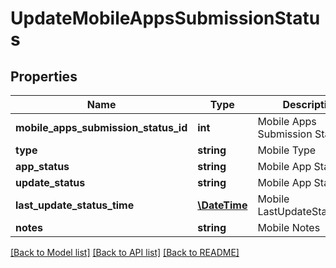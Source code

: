 # UpdateMobileAppsSubmissionStatus

## Properties
Name | Type | Description | Notes
------------ | ------------- | ------------- | -------------
**mobile_apps_submission_status_id** | **int** | Mobile Apps Submission Status Id | [optional] 
**type** | **string** | Mobile Type | [optional] 
**app_status** | **string** | Mobile App Status | [optional] 
**update_status** | **string** | Mobile App Status | [optional] 
**last_update_status_time** | [**\DateTime**](\DateTime.md) | Mobile LastUpdateStatusTime | [optional] 
**notes** | **string** | Mobile Notes | [optional] 

[[Back to Model list]](../README.md#documentation-for-models) [[Back to API list]](../README.md#documentation-for-api-endpoints) [[Back to README]](../README.md)


